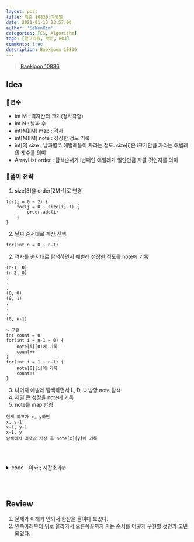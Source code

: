 ```yaml
---
layout: post
title: 백준 10836:여왕벌
date: 2021-01-13 23:57:00
author: 'SeWonKim'
categories: [CS, Algorithm]
tags: [알고리즘, 백준, BOJ]
comments: true
description: Baekjoon 10836
---
```


> [Baekjoon 10836](https://www.acmicpc.net/problem/10836)

## Idea

### 🥚변수

- int M : 격자칸의 크기(정사각형)
- int N : 날짜 수
- int[M][M] map : 격자
- int[M][M] note : 성장한 정도 기록
- int[3] size : 날짜별로 애벌레들이 자라는 정도. size[i]은 i크기만큼 자라는 애벌레의 갯수를 의미
- ArrayList<Integer> order : 탐색순서가 i번째인 애벌레가 얼만만큼 자랄 것인지를 의미

### 🍳풀이 전략

1. size[3]을 order[2M-1]로 변경

```
for(i = 0 ~ 2) {
    for(j = 0 ~ size[i]-1) {
        order.add(i)
    }
}
```

2. 날짜 순서대로 계산 진행
   
```
for(int n = 0 ~ n-1)
```

2. 격자를 순서대로 탐색하면서 애벌레 성장한 정도를 note에 기록

```
(n-1, 0)
(n-2, 0)
.
.
.
(0, 0)
(0, 1)
.
.
.
(0, n-1)

> 구현
int count = 0
for(int i = n-1 ~ 0) {
    note[i][0]에 기록
    count++
}
for(int i = 1 ~ n-1) {
    note[0][i]에 기록
    count++
}

```

3. 나머지 애벌레 탐색하면서 L, D, U 방향 note 탐색
4. 제일 큰 성장을 note에 기록
5. note를 map 반영

```
현재 좌표가 x, y라면
x, y-1
x-1, y-1
x-1, y
탐색헤서 최댓값 저장 후 note[x][y]에 기록
```
 
&nbsp;  
&nbsp;


<details>
<summary>code - 아놔;; 시간초과🙄</summary>
<div markdown="1">

- M최대가 700, N최대가 백만이므로 많이 돌아봐야 5천만번 반복문 돌리는데... 이게 안되나...?

```java
import java.io.*;
import java.util.*;

public class Main {
    public static void main(String[] args) throws Exception{
        BufferedReader br = new BufferedReader(new InputStreamReader(System.in));
        StringTokenizer st = new StringTokenizer(br.readLine(), " ");
        int M = Integer.parseInt(st.nextToken());
        int N = Integer.parseInt(st.nextToken());
        int[][] map = new int[M][M];
        int[][] note = new int[M][M];
        int[] size = new int[3];
        ArrayList<Integer> order = new ArrayList<Integer>();

        // map init
        for (int i = 0; i < M; i++) {
            Arrays.fill(map[i], 1);
        }

        for (int i = 0; i < N; i++) {
            order.clear();
            st = new StringTokenizer(br.readLine(), " ");
            for (int j = 0; j < 3; j++) {
                size[j] = Integer.parseInt(st.nextToken());
                if(size[j] == 0) continue;
                for (int k = 0; k < size[j]; k++) {
                    order.add(j);
                }
            }

            // 왼쪽, 위쪽 먼저 계산
            int count = 0;
            for (int r = M-1; r >= 0; r--) {
                note[r][0] = order.get(count++);
            }
            for (int c = 1; c < M; c++) {
                note[0][c] = order.get(count++);
            }

            // 나머지 계산
            for (int r = 1; r < M; r++) {
                for (int c = 1; c <M; c++) {
                    int maxSize = Integer.MIN_VALUE;
                    maxSize = Math.max(maxSize, note[r-1][c]);
                    maxSize = Math.max(maxSize, note[r][c-1]);
                    maxSize = Math.max(maxSize, note[r-1][c-1]);
                    note[r][c] = maxSize;
                }
            }

            // note를 map에 반영
            for (int r = 0; r < M; r++) {
                for (int c = 0; c < M; c++) {
                    map[r][c] += note[r][c];
                }
            }
        } // end for i

        for (int r = 0; r < M; r++) {
            for (int c = 0; c < M; c++) {
                System.out.print(map[r][c] + " ");
            }
            System.out.println();
        }
    }
}

```

</div>
</details>

&nbsp;  
&nbsp;

## Review

1. 문제가 이해가 안되서 한참을 들여다 보았다.
2. 왼쪽아래부터 위로 올라가서 오른쪽끝까지 가는 순서를 어떻게 구현할 것인가 고민되었다.

&nbsp;  
&nbsp;
